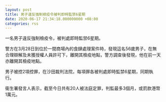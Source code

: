 ```yaml
---
layout: post
title: 男子違反強制檢疫令被判即時監禁6星期
date: 2020-06-17 21:34:18.000000000 +08:00
categories: rss
---
```


一名男子違反強制檢疫令，被判處即時監禁6星期。

警方在3月28日到位於一間商場內的食肆處理案件時，發現這名56歲男子，在無合理辯解及未獲授權人員許可下，離開其檢疫地點，警方調查後發現，他在前一天亦離開其檢疫地點。

男子被控2項控罪，在沙田裁判法院，每項罪各被判處即時監禁6星期，同期執行。

衞生署發言人表示，截至今日共有20人被法庭定罪，判監最多3個月，或罰款港幣1萬元。
